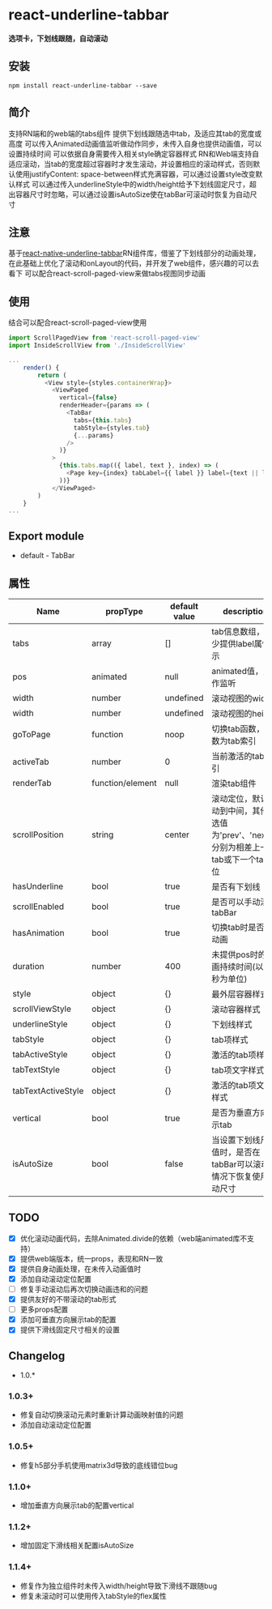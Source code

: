 # react-underline-tabbar

**选项卡，下划线跟随，自动滚动**

## 安装
```
npm install react-underline-tabbar --save
```

## 简介
支持RN端和的web端的tabs组件
提供下划线跟随选中tab，及适应其tab的宽度或高度
可以传入Animated动画值监听做动作同步，未传入自身也提供动画值，可以设置持续时间
可以依据自身需要传入相关style确定容器样式
RN和Web端支持自适应滚动，当tab的宽度超过容器时才发生滚动，并设置相应的滚动样式，否则默认使用justifyContent: space-between样式充满容器，可以通过设置style改变默认样式
可以通过传入underlineStyle中的width/height给予下划线固定尺寸，超出容器尺寸时忽略，可以通过设置isAutoSize使在tabBar可滚动时恢复为自动尺寸

## 注意
基于[react-native-underline-tabbar](https://github.com/Slowyn/react-native-underline-tabbar)RN组件库，借鉴了下划线部分的动画处理，在此基础上优化了滚动和onLayout的代码，并开发了web组件，感兴趣的可以去看下
可以配合react-scroll-paged-view来做tabs视图同步动画

## 使用
结合可以配合react-scroll-paged-view使用
```javascript
import ScrollPagedView from 'react-scroll-paged-view'
import InsideScrollView from './InsideScrollView'

...
    render() {
        return (
          <View style={styles.containerWrap}>
            <ViewPaged
              vertical={false}
              renderHeader={params => (
                <TabBar
                  tabs={this.tabs}
                  tabStyle={styles.tab}
                  {...params}
                />
              )}
            >
              {this.tabs.map(({ label, text }, index) => (
                <Page key={index} tabLabel={{ label }} label={text || label}/>
              ))}
            </ViewPaged>
        )
    }
...
```

## Export module
- default - TabBar

## 属性
| Name | propType | default value | description |
| --- | --- | --- | --- |
| tabs | array | [] | tab信息数组，至少提供label属性展示 |
| pos | animated | null | animated值，用作监听 |
| width | number | undefined | 滚动视图的width |
| width | number | undefined | 滚动视图的height |
| goToPage | function | noop | 切换tab函数，参数为tab索引 |
| activeTab | number | 0 | 当前激活的tab索引 |
| renderTab | function/element | null | 渲染tab组件 |
| scrollPosition | string | center | 滚动定位，默认滚动到中间，其他可选值为'prev'、'next'，分别为相差上一个tab或下一个tab定位 |
| hasUnderline | bool | true | 是否有下划线 |
| scrollEnabled | bool | true | 是否可以手动滚动tabBar |
| hasAnimation | bool | true | 切换tab时是否有动画 |
| duration | number | 400 | 未提供pos时的动画持续时间(以毫秒为单位) |
| style | object | {} | 最外层容器样式 |
| scrollViewStyle | object | {} | 滚动容器样式 |
| underlineStyle | object | {} | 下划线样式 |
| tabStyle | object | {} | tab项样式 |
| tabActiveStyle | object | {} | 激活的tab项样式 |
| tabTextStyle | object | {} | tab项文字样式 |
| tabTextActiveStyle | object | {} | 激活的tab项文字样式 |
| vertical | bool | true | 是否为垂直方向展示tab |
| isAutoSize | bool | false | 当设置下划线尺寸值时，是否在tabBar可以滚动的情况下恢复使用自动尺寸 |

## TODO
- [x] 优化滚动动画代码，去除Animated.divide的依赖（web端animated库不支持）
- [x] 提供web端版本，统一props，表现和RN一致
- [x] 提供自身动画处理，在未传入动画值时
- [x] 添加自动滚动定位配置
- [ ] 修复手动滚动后再次切换动画违和的问题
- [x] 提供友好的不带滚动的tab形式
- [ ] 更多props配置
- [x] 添加可垂直方向展示tab的配置
- [x] 提供下滑线固定尺寸相关的设置

## Changelog
- 1.0.*

### 1.0.3+
- 修复自动切换滚动元素时重新计算动画映射值的问题
- 添加自动滚动定位配置

### 1.0.5+
- 修复h5部分手机使用matrix3d导致的底线错位bug

### 1.1.0+
- 增加垂直方向展示tab的配置vertical

### 1.1.2+
- 增加固定下滑线相关配置isAutoSize

### 1.1.4+
- 修复作为独立组件时未传入width/height导致下滑线不跟随bug
- 修复未滚动时可以使用传入tabStyle的flex属性
